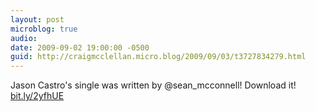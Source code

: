 ```yaml
---
layout: post
microblog: true
audio: 
date: 2009-09-02 19:00:00 -0500
guid: http://craigmcclellan.micro.blog/2009/09/03/t3727834279.html
---
```

Jason Castro's single was written by @sean_mcconnell!  Download it! [bit.ly/2yfhUE](http://bit.ly/2yfhUE)
